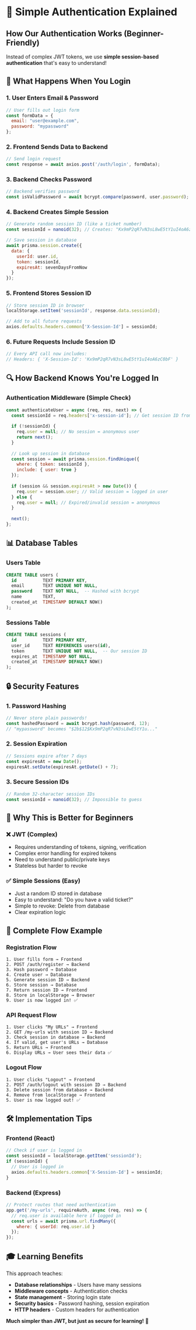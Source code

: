 # 🔐 Simple Authentication Explained

## How Our Authentication Works (Beginner-Friendly)

Instead of complex JWT tokens, we use **simple session-based authentication** that's easy to understand!

## 🎯 What Happens When You Login

### 1. **User Enters Email & Password**
```javascript
// User fills out login form
const formData = {
  email: "user@example.com",
  password: "mypassword"
};
```

### 2. **Frontend Sends Data to Backend**
```javascript
// Send login request
const response = await axios.post('/auth/login', formData);
```

### 3. **Backend Checks Password**
```javascript
// Backend verifies password
const isValidPassword = await bcrypt.compare(password, user.password);
```

### 4. **Backend Creates Simple Session**
```javascript
// Generate random session ID (like a ticket number)
const sessionId = nanoid(32); // Creates: "Kx9mP2qR7vN3sL8wE5tY1uI4oA6zC0bF"

// Save session in database
await prisma.session.create({
  data: {
    userId: user.id,
    token: sessionId,
    expiresAt: sevenDaysFromNow
  }
});
```

### 5. **Frontend Stores Session ID**
```javascript
// Store session ID in browser
localStorage.setItem('sessionId', response.data.sessionId);

// Add to all future requests
axios.defaults.headers.common['X-Session-Id'] = sessionId;
```

### 6. **Future Requests Include Session ID**
```javascript
// Every API call now includes:
// Headers: { 'X-Session-Id': 'Kx9mP2qR7vN3sL8wE5tY1uI4oA6zC0bF' }
```

## 🔍 How Backend Knows You're Logged In

### Authentication Middleware (Simple Check)
```javascript
const authenticateUser = async (req, res, next) => {
  const sessionId = req.headers['x-session-id']; // Get session ID from request
  
  if (!sessionId) {
    req.user = null; // No session = anonymous user
    return next();
  }
  
  // Look up session in database
  const session = await prisma.session.findUnique({
    where: { token: sessionId },
    include: { user: true }
  });
  
  if (session && session.expiresAt > new Date()) {
    req.user = session.user; // Valid session = logged in user
  } else {
    req.user = null; // Expired/invalid session = anonymous
  }
  
  next();
};
```

## 📊 Database Tables

### Users Table
```sql
CREATE TABLE users (
  id          TEXT PRIMARY KEY,
  email       TEXT UNIQUE NOT NULL,
  password    TEXT NOT NULL,  -- Hashed with bcrypt
  name        TEXT,
  created_at  TIMESTAMP DEFAULT NOW()
);
```

### Sessions Table
```sql
CREATE TABLE sessions (
  id          TEXT PRIMARY KEY,
  user_id     TEXT REFERENCES users(id),
  token       TEXT UNIQUE NOT NULL,  -- Our session ID
  expires_at  TIMESTAMP NOT NULL,
  created_at  TIMESTAMP DEFAULT NOW()
);
```

## 🔒 Security Features

### 1. **Password Hashing**
```javascript
// Never store plain passwords!
const hashedPassword = await bcrypt.hash(password, 12);
// "mypassword" becomes "$2b$12$Kx9mP2qR7vN3sL8wE5tY1u..."
```

### 2. **Session Expiration**
```javascript
// Sessions expire after 7 days
const expiresAt = new Date();
expiresAt.setDate(expiresAt.getDate() + 7);
```

### 3. **Secure Session IDs**
```javascript
// Random 32-character session IDs
const sessionId = nanoid(32); // Impossible to guess
```

## 🎯 Why This is Better for Beginners

### ❌ **JWT (Complex)**
- Requires understanding of tokens, signing, verification
- Complex error handling for expired tokens
- Need to understand public/private keys
- Stateless but harder to revoke

### ✅ **Simple Sessions (Easy)**
- Just a random ID stored in database
- Easy to understand: "Do you have a valid ticket?"
- Simple to revoke: Delete from database
- Clear expiration logic

## 🔄 Complete Flow Example

### Registration Flow
```
1. User fills form → Frontend
2. POST /auth/register → Backend
3. Hash password → Database
4. Create user → Database
5. Generate session ID → Backend
6. Store session → Database
7. Return session ID → Frontend
8. Store in localStorage → Browser
9. User is now logged in! ✅
```

### API Request Flow
```
1. User clicks "My URLs" → Frontend
2. GET /my-urls with session ID → Backend
3. Check session in database → Backend
4. If valid, get user's URLs → Database
5. Return URLs → Frontend
6. Display URLs → User sees their data ✅
```

### Logout Flow
```
1. User clicks "Logout" → Frontend
2. POST /auth/logout with session ID → Backend
3. Delete session from database → Backend
4. Remove from localStorage → Frontend
5. User is now logged out! ✅
```

## 🛠️ Implementation Tips

### Frontend (React)
```javascript
// Check if user is logged in
const sessionId = localStorage.getItem('sessionId');
if (sessionId) {
  // User is logged in
  axios.defaults.headers.common['X-Session-Id'] = sessionId;
}
```

### Backend (Express)
```javascript
// Protect routes that need authentication
app.get('/my-urls', requireAuth, async (req, res) => {
  // req.user is available here if logged in
  const urls = await prisma.url.findMany({
    where: { userId: req.user.id }
  });
});
```

## 🎓 Learning Benefits

This approach teaches:
- **Database relationships** - Users have many sessions
- **Middleware concepts** - Authentication checks
- **State management** - Storing login state
- **Security basics** - Password hashing, session expiration
- **HTTP headers** - Custom headers for authentication

**Much simpler than JWT, but just as secure for learning!** 🚀